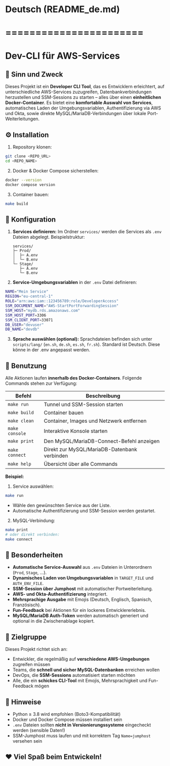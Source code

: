 # Deutsch (README_de.md)

# =======================

# Dev-CLI für AWS-Services

## 📖 Sinn und Zweck

Dieses Projekt ist ein **Developer CLI Tool**, das es Entwicklern erleichtert, auf unterschiedliche AWS-Services zuzugreifen, Datenbankverbindungen herzustellen und SSM-Sessions zu starten – alles über einen **einheitlichen Docker-Container**.
Es bietet eine **komfortable Auswahl von Services**, automatisches Laden der Umgebungsvariablen, Authentifizierung via AWS und Okta, sowie direkte MySQL/MariaDB-Verbindungen über lokale Port-Weiterleitungen.

## ⚙️ Installation

1. Repository klonen:

```bash
git clone <REPO_URL>
cd <REPO_NAME>
```

2. Docker & Docker Compose sicherstellen:

```bash
docker --version
docker compose version
```

3. Container bauen:

```bash
make build
```

## 📝 Konfiguration

1. **Services definieren:**
   Im Ordner `services/` werden die Services als `.env` Dateien abgelegt.
   Beispielstruktur:

   ```
   services/
   ├─ Prod/
   │  ├─ A.env
   │  └─ B.env
   └─ Stage/
      ├─ A.env
      └─ B.env
   ```

2. **Service-Umgebungsvariablen** in der `.env` Datei definieren:

```bash
NAME="Mein Service"
REGION="eu-central-1"
ROLE="arn:aws:iam::123456789:role/DeveloperAccess"
SSM_DOCUMENT_NAME="AWS-StartPortForwardingSession"
SSM_HOST="mydb.rds.amazonaws.com"
SSM_HOST_PORT=3306
SSM_CLIENT_PORT=33071
DB_USER="devuser"
DB_NAME="devdb"
```

3. **Sprache auswählen (optional):**
   Sprachdateien befinden sich unter `scripts/lang/` (`en.sh`, `de.sh`, `es.sh`, `fr.sh`). Standard ist Deutsch. Diese könne in der .env angepasst werden.

## 🚀 Benutzung

Alle Aktionen laufen **innerhalb des Docker-Containers**. Folgende Commands stehen zur Verfügung:

| Befehl         | Beschreibung                                 |
| -------------- | -------------------------------------------- |
| `make run`     | Tunnel und SSM-Session starten               |
| `make build`   | Container bauen                              |
| `make clean`   | Container, Images und Netzwerk entfernen     |
| `make console` | Interaktive Konsole starten                  |
| `make print`   | Den MySQL/MariaDB-Connect-Befehl anzeigen    |
| `make connect` | Direkt zur MySQL/MariaDB-Datenbank verbinden |
| `make help`    | Übersicht über alle Commands                 |

**Beispiel:**

1. Service auswählen:

```bash
make run
```

* Wähle den gewünschten Service aus der Liste.
* Automatische Authentifizierung und SSM-Session werden gestartet.

2. MySQL-Verbindung:

```bash
make print
# oder direkt verbinden:
make connect
```

## 🌟 Besonderheiten

* **Automatische Service-Auswahl** aus `.env` Dateien in Unterordnern (`Prod`, `Stage`, …).
* **Dynamisches Laden von Umgebungsvariablen** in `TARGET_FILE` und `AUTH_ENV_FILE`.
* **SSM-Session über Jumphost** mit automatischer Portweiterleitung.
* **AWS- und Okta-Authentifizierung** integriert.
* **Mehrsprachige Ausgabe** mit Emojis (Deutsch, Englisch, Spanisch, Französisch).
* **Fun-Feedback** bei Aktionen für ein lockeres Entwicklererlebnis.
* **MySQL/MariaDB Auth-Token** werden automatisch generiert und optional in die Zwischenablage kopiert.

## 👥 Zielgruppe

Dieses Projekt richtet sich an:

* Entwickler, die regelmäßig auf **verschiedene AWS-Umgebungen** zugreifen müssen
* Teams, die **schnell und sicher MySQL-Datenbanken** erreichen wollen
* DevOps, die **SSM-Sessions** automatisiert starten möchten
* Alle, die ein **schickes CLI-Tool** mit Emojis, Mehrsprachigkeit und Fun-Feedback mögen

## 🔧 Hinweise

* Python ≥ 3.8 wird empfohlen (Boto3-Kompatibilität)
* Docker und Docker Compose müssen installiert sein
* `.env` Dateien sollten **nicht in Versionierungssysteme** eingecheckt werden (sensible Daten!)
* SSM-Jumphost muss laufen und mit korrektem Tag `Name=jumphost` versehen sein

## ❤️ Viel Spaß beim Entwickeln!
